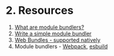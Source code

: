 # 2. Resources

1. [What are module bundlers?](https://youtu.be/5IG4UmULyoA)
2. [Write a simple module bundler](https://lihautan.com/what-is-module-bundler-and-how-does-it-work/)
3. [Web Bundles - supported natively](https://web.dev/web-bundles/)
4. Module bundlers - [Webpack](https://en.wikipedia.org/wiki/Webpack), [esbuild](https://news.ycombinator.com/item?id=26154509)

